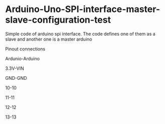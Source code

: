# Arduino-Uno-SPI-interface-master-slave-configuration-test

Simple code of arduino spi interface. The code defines one of them as a slave and another one is a master arduino

Pinout connections

Ardunio-Arduino

3.3V-VIN

GND-GND

10-10

11-11

12-12

13-13

